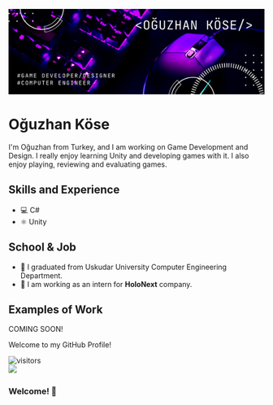 ![github](https://github.com/Axlope/Axlope/blob/main/ProfileBanner.png)
# Oğuzhan Köse
I'm Oğuzhan from Turkey, and I am working on Game Development and Design. I really enjoy learning Unity and developing games with it. I also enjoy playing, reviewing and evaluating games.

## Skills and Experience
* 💻 C#
* ⚛ Unity

## School & Job
- 🏫 I graduated from Uskudar University Computer Engineering Department.
- 👾 I am working as an intern for **HoloNext** company.

## Examples of Work
COMING SOON!

Welcome to my GitHub Profile!

![visitors](https://visitor-badge.glitch.me/badge?page_id=Axlope.Axlope)
<br />
![](https://komarev.com/ghpvc/?username=Axlope&color=yellow&style=flat-square)
### Welcome! 👋
